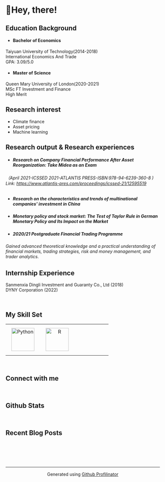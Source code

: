 # **👏Hey, there!**  
  

## Education  Background  
  

- #### Bachelor of Economics
Taiyuan University of Technology(2014-2018)\
 International Economics And Trade\
GPA: 3.09/5.0
- #### Master of Science
Queen Mary University of London(2020-2021)\
MSc FT Investment and Finance\
High Merit  
  

## Research interest  
  

- Climate finance
- Asset pricing
- Machine learning  
  

## Research output & Research experiences  
  

- ##### Research on Company Financial Performance After Asset Reorganization: Take Midea as an Exam
 ###### （April 2021-ICSSED 2021-ATLANTIS PRESS-ISBN:978-94-6239-360-8 )  Link: https://www.atlantis-pres.com/proceedings/icssed-21/12595519
- ##### Research on the characteristics and trends of multinational companies' investment in China
- ##### Monetary policy and stock market: The Test of Taylor Rule in German Monetary Policy and Its Impact on the Market
- ##### 2020/21 Postgraduate Financial Trading Programme
###### Gained advanced theoretical knowledge and a practical understanding of financial markets, trading strategies, risk and money management, and trader analytics.
  
  

## Internship Experience  
  

Sanmenxia Dingli Investment and Guaranty Co., Ltd (2018)\
DYNY Corporation (2022)  
  

<br/>  


## My Skill Set  
<table><tr><td valign="top" width="33%">

<div align="center">  
<a href="https://www.python.org/" target="_blank"><img style="margin: 10px" src="https://profilinator.rishav.dev/skills-assets/python-original.svg" alt="Python" height="75" /></a>  
</div>

</td><td valign="top" width="33%">

<div align="center">  
<a href="https://www.r-project.org/" target="_blank"><img style="margin: 10px" src="https://profilinator.rishav.dev/skills-assets/r.svg" alt="R" height="75" /></a>  
</div>

</td><td valign="top" width="33%">



</td></tr></table>  

<br/>  


## Connect with me  
  

<br/>  


## Github Stats  
  

<br/>  


## Recent Blog Posts  
  

<br/>  

  

<br/>  

  

<br/>  


<br />

----
<div align="center">Generated using <a href="https://profilinator.rishav.dev/" target="_blank">Github Profilinator</a></div>
